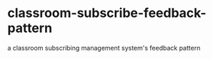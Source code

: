 # classroom-subscribe-feedback-pattern
a classroom subscribing management system's feedback pattern
